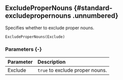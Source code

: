 ## ExcludeProperNouns {#standard-excludepropernouns .unnumbered}

Specifies whether to exclude proper nouns.

```{sql}
ExcludeProperNouns(Exclude)
```

### Parameters {-}

**Parameter** | **Description**
| :-- | :-- |
Exclude | `true` to exclude proper nouns.